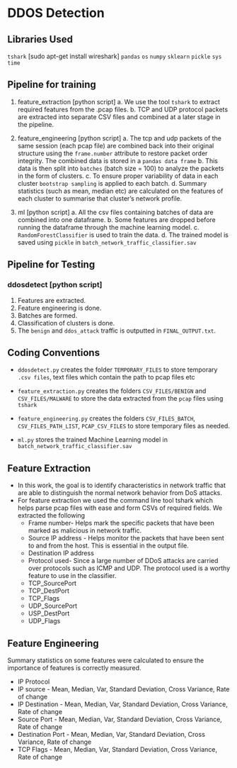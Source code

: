 # DDOS Detection

## Libraries Used
`tshark` [sudo apt-get install wireshark]
`pandas`
`os`
`numpy`
`sklearn`
`pickle`
`sys`
`time`


## Pipeline for training
1.  feature_extraction [python script]
	a. We use the tool `tshark` to extract required features from the .pcap files.
       b.  TCP and UDP protocol packets are extracted into separate CSV files and combined at a later stage in the pipeline.

2.  feature_engineering [python script]
a. The tcp and udp packets of the same session (each pcap file) are combined back into their original structure using the `frame.number` attribute to restore packet order integrity. The combined data is stored in a `pandas data frame`
b. This data is then split into `batches` (batch size = 100) to analyze the packets in the form of clusters.
c.  To ensure proper variability of data in each cluster `bootstrap sampling` is applied to each batch.
d.  Summary statistics (such as mean, median etc) are calculated on the features of each cluster to summarise that cluster’s network profile.
    
3.  ml [python script]
    a.   All the csv files containing batches of data are combined into one dataframe.
   b.  Some features are dropped before running the dataframe through the machine learning model.
   c.  `RandomForestClassifier` is used to train the data.
   d.   The trained model is saved using `pickle` in `batch_network_traffic_classifier.sav`
   
## Pipeline for Testing

### ddosdetect [python script]
1.  Features are extracted.
2.  Feature engineering is done.
3. Batches are formed.    
4. Classification of clusters is done.    
5.  The `benign` and `ddos_attack` traffic is outputted in `FINAL_OUTPUT.txt`.

## Coding Conventions
-   `ddosdetect.py` creates the folder `TEMPORARY_FILES` to store temporary `.csv files`, text files which contain the path to pcap files etc
    
-   `feature_extraction.py` creates the folders `CSV_FILES/BENIGN` and `CSV_FILES/MALWARE` to store the data extracted from the `pcap` files using `tshark`
    
-   `feature_engineering.py` creates the folders `CSV_FILES_BATCH`, `CSV_FILES_PATH_LIST`, `PCAP_CSV_FILES` to store temporary files as needed.
    
-   `ml.py` stores the trained Machine Learning model in `batch_network_traffic_classifier.sav`

## Feature Extraction
-   In this work, the goal is to identify characteristics in network traffic that are able to distinguish the normal network behavior from DoS attacks.    
-   For feature extraction we used the command line tool tshark which helps parse pcap files with ease and form CSVs of required fields. We extracted the following 
	- Frame number- Helps mark the specific packets that have been marked as malicious in network traffic.   
	-  Source IP address - Helps monitor the packets that have been sent to and from the host. This is essential in the output file.    
	-  Destination IP address    
	-   Protocol used- Since a large number of DDoS attacks are carried over protocols such as ICMP and UDP. The protocol used is a worthy feature to use in the classifier.    
	- TCP_SourcePort
	- TCP_DestPort    
	- TCP_Flags    
	- UDP_SourcePort    
	- USP_DestPort    
	- UDP_Flags



## Feature Engineering

Summary statistics on some features were calculated to ensure the importance of features is correctly measured.

-   IP Protocol    
-   IP source - Mean, Median, Var, Standard Deviation, Cross Variance, Rate of change    
-   IP Destination - Mean, Median, Var, Standard Deviation, Cross Variance, Rate of change    
-   Source Port - Mean, Median, Var, Standard Deviation, Cross Variance, Rate of change    
-   Destination Port - Mean, Median, Var, Standard Deviation, Cross Variance, Rate of change    
-   TCP Flags - Mean, Median, Var, Standard Deviation, Cross Variance, Rate of change


